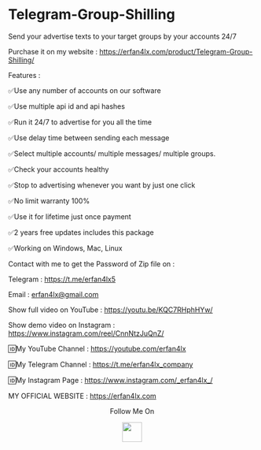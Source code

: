 # Telegram-Group-Shilling
Send your advertise texts to your target groups by your accounts 24/7

Purchase it on my website : https://erfan4lx.com/product/Telegram-Group-Shilling/

Features :

✅Use any number of accounts on our software

✅Use multiple api id and api hashes

✅Run it 24/7 to advertise for you all the time

✅Use delay time between sending each message

✅Select multiple accounts/ multiple messages/ multiple groups.

✅Check your accounts healthy

✅Stop to advertising whenever you want by just one click

✅No limit warranty 100%

✅Use it for lifetime just once payment

✅2 years free updates includes this package

✅Working on Windows, Mac, Linux

Contact with me to get the Password of Zip file on :

 Telegram : https://t.me/erfan4lx5
  
 Email : erfan4lx@gmail.com
 
Show full video on YouTube : https://youtu.be/KQC7RHphHYw/

Show demo video on Instagram : https://www.instagram.com/reel/CnnNtzJuQnZ/
 
🆔My YouTube Channel : https://youtube.com/erfan4lx

🆔My Telegram Channel : https://t.me/erfan4lx_company

🆔My Instagram Page : https://www.instagram.com/_erfan4lx_/

 MY OFFICIAL WEBSITE : https://erfan4lx.com

<p align="center">
  Follow Me On
</p>
<p align="center">
  <a href="https://www.youtube.com/c/erfan4lx?sub_confirmation=1">
    <img src="https://www.iconsdb.com/icons/preview/black/youtube-4-xxl.png" width="40" height="40">
  </a>
</p>
